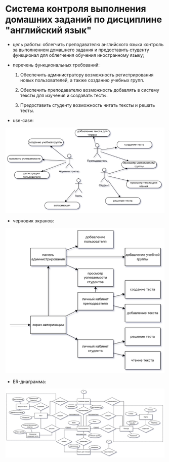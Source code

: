 # Система контроля выполнения домашних заданий по дисциплине "английский язык"

- цель работы: облегчить преподавателю английского языка контроль за выполнением домашнего задания и предоставить студенту функционал для облегчения обучения иностранному языку; 

- перечень функциональных требований:

    1. Обеспечить администратору возможность регистрирования новых пользователей, а также созданию учебных групп.

    2. Обеспечить преподавателю возможность добавлять в систему тексты для изучения и создавать тесты.

    3. Предоставить студенту возможность читать тексты и решать тесты.

- use-case:

<center><img src='docs/use-case.png'></center>

- черновик экранов:

<center><img src='docs/screens.png'></center>

- ER-диаграмма:

<center><img src='docs/er-model.png'></center>
